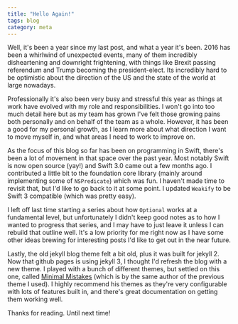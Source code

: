 ```yaml
---
title: "Hello Again!"
tags: blog
category: meta
---
```


Well, it's been a year since my last post, and what a year it's been. 2016 has been a whirlwind of unexpected events, many of them incredibly disheartening and downright frightening, with things like Brexit passing referendum and Trump becoming the president-elect. Its incredibly hard to be optimistic about the direction of the US and the state of the world at large nowadays.

Professionally it's also been very busy and stressful this year as things at work have evolved with my role and responsibilities. I won't go into too much detail here but as my team has grown I've felt those growing pains both personally and on behalf of the team as a whole. However, it has been a good for my personal growth, as I learn more about what direction I want to move myself in, and what areas I need to work to improve on.

As the focus of this blog so far has been on programming in Swift, there's been a lot of movement in that space over the past year. Most notably Swift is now open source (yay!) and Swift 3.0 came out a few months ago. I contributed a little bit to the foundation core library (mainly around implementing some of `NSPredicate`) which was fun. I haven't made time to revisit that, but I'd like to go back to it at some point. I updated `Weakify` to be Swift 3 compatible (which was pretty easy).

I left off last time starting a series about how `Optional` works at a fundamental level, but unfortunately I didn't keep good notes as to how I wanted to progress that series, and I may have to just leave it unless I can rebuild that outline well. It's a low priority for me right now as I have some other ideas brewing for interesting posts I'd like to get out in the near future.

Lastly, the old jekyll blog theme felt a bit old, plus it was built for jekyll 2. Now that github pages is using jekyll 3, I thought I'd refresh the blog with a new theme. I played with a bunch of different themes, but settled on this one, called [Minimal Mistakes](https://mmistakes.github.io/minimal-mistakes/) (which is by the same author of the previous theme I used). I highly recommend his themes as they're very configurable with lots of features built in, and there's great documentation on getting them working well.

Thanks for reading. Until next time!
